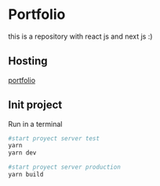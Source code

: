 # Portfolio
this is a repository with react js and next js :)
## Hosting
[portfolio](https://alex.chaoticteam.com)
## Init project
Run in a terminal

```bash
#start proyect server test
yarn
yarn dev
```

```bash
#start proyect server production
yarn build
```

